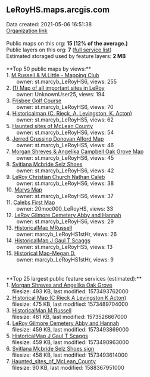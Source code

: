 <h2>LeRoyHS.maps.arcgis.com</h2> Data created: 2021-05-06 16:51:38 <br /><a target='new' href='https://LeRoyHS.maps.arcgis.com'>Organization link</a><br /><br />Public maps on this org: <b>15 (12% of the average.)</b><br />Public layers on this org: <b>7 </b>(<a target='new' href='https://services.arcgis.com/lRMoThvNoW7FE5UK/ArcGIS/rest/services'>full service list</a>)<br />Estimated storaged used by feature layers: <b>2 MB</b><br /><br />**Top 50 public maps by views:**<br />  1. <a target='new' href='https://www.arcgis.com/home/item.html?id=5de913678dd546249ddcd283f29c8d63'>M.Russell & M.Little - Mapping Club</a> <br />  &nbsp;&nbsp;&nbsp;&nbsp; &nbsp;&nbsp;owner: st.marcyb_LeRoyHS6, views: 255<br />  2. <a target='new' href='https://www.arcgis.com/home/item.html?id=5cda28f4e4c9410bb24eb5bf32e8b849'>(1) Map of all important sites in LeRoy</a> <br />  &nbsp;&nbsp;&nbsp;&nbsp; &nbsp;&nbsp;owner: UnknownUser25, views: 194<br />  3. <a target='new' href='https://www.arcgis.com/home/item.html?id=e9c4d07c830949f88520c015e592f15b'>Frisbee Golf Course</a> <br />  &nbsp;&nbsp;&nbsp;&nbsp; &nbsp;&nbsp;owner: st.marcyb_LeRoyHS6, views: 70<br />  4. <a target='new' href='https://www.arcgis.com/home/item.html?id=c88c07f659f14ff095d00db5f24c69d7'>Historicalmap (C. Rieck, A. Levingston, K. Acton)</a> <br />  &nbsp;&nbsp;&nbsp;&nbsp; &nbsp;&nbsp;owner: st.marcyb_LeRoyHS5, views: 62<br />  5. <a target='new' href='https://www.arcgis.com/home/item.html?id=b72efdc9b8224bf0a13327db293bee82'>Haunted sites of McLean County</a> <br />  &nbsp;&nbsp;&nbsp;&nbsp; &nbsp;&nbsp;owner: st.marcyb_LeRoyHS6, views: 54<br />  6. <a target='new' href='https://www.arcgis.com/home/item.html?id=f3557a126d9f40e38da82ebc58baffce'>Jerred Grussing  Donovan Alford  Map</a> <br />  &nbsp;&nbsp;&nbsp;&nbsp; &nbsp;&nbsp;owner: st.marcyb_LeRoyHS5, views: 46<br />  7. <a target='new' href='https://www.arcgis.com/home/item.html?id=1be669da65df48d1a1367e01003a9c50'>Morgan Shreves &amp; Angelika Campbell Oak Grove Map</a> <br />  &nbsp;&nbsp;&nbsp;&nbsp; &nbsp;&nbsp;owner: st.marcyb_LeRoyHS6, views: 45<br />  8. <a target='new' href='https://www.arcgis.com/home/item.html?id=536c2bd9620541e9b51b10b07e8355d3'>Svitlana Mcbride Selz Shoes</a> <br />  &nbsp;&nbsp;&nbsp;&nbsp; &nbsp;&nbsp;owner: st.marcyb_LeRoyHS6, views: 42<br />  9. <a target='new' href='https://www.arcgis.com/home/item.html?id=1e407d235ff14376b0405985e00f2c73'>LeRoy Christian Church Nathan Caleb</a> <br />  &nbsp;&nbsp;&nbsp;&nbsp; &nbsp;&nbsp;owner: st.marcyb_LeRoyHS6, views: 38<br />  10. <a target='new' href='https://www.arcgis.com/home/item.html?id=6bc1b6af68164b89b6bcd51db2f58971'>Marys Map</a> <br />  &nbsp;&nbsp;&nbsp;&nbsp; &nbsp;&nbsp;owner: st.marcyb_LeRoyHS6, views: 37<br />  11. <a target='new' href='https://www.arcgis.com/home/item.html?id=840e908b75944a6ca9e6048ce2399105'>Calebs First Map</a> <br />  &nbsp;&nbsp;&nbsp;&nbsp; &nbsp;&nbsp;owner: 20moc000_LeRoyHS, views: 33<br />  12. <a target='new' href='https://www.arcgis.com/home/item.html?id=c535a7cf9a864d10ab650d4b6b4451a3'>LeRoy Gilmore Cemetery Abby and Hannah</a> <br />  &nbsp;&nbsp;&nbsp;&nbsp; &nbsp;&nbsp;owner: st.marcyb_LeRoyHS6, views: 29<br />  13. <a target='new' href='https://www.arcgis.com/home/item.html?id=3c0167f11d4a467fb41710c98f6762d5'>HistoricalMap MRussell</a> <br />  &nbsp;&nbsp;&nbsp;&nbsp; &nbsp;&nbsp;owner: marcyb_LeRoyHS1stHr, views: 26<br />  14. <a target='new' href='https://www.arcgis.com/home/item.html?id=a5a53226f5e344c1942418e7ef1050dd'>HistoricalMap J Gaul T Scaggs</a> <br />  &nbsp;&nbsp;&nbsp;&nbsp; &nbsp;&nbsp;owner: st.marcyb_LeRoyHS5, views: 13<br />  15. <a target='new' href='https://www.arcgis.com/home/item.html?id=7d6ae40ce21946beac4ad19009f6f144'>Historical Map-Megan D.</a> <br />  &nbsp;&nbsp;&nbsp;&nbsp; &nbsp;&nbsp;owner: marcyb_LeRoyHS1stHr, views: 9<br /><br /><br />**Top 25 largest public feature services (estimated):**<br /> 1. <a target='new' href='https://www.arcgis.com/home/item.html?id=6ccd217ee3ce449fb082d6b96b85a315'>Morgan Shreves and Angelika Oak Grove</a><br /> &nbsp;&nbsp;&nbsp;&nbsp;filesize: 493 KB, last modified: 1573493762000<br /> 2. <a target='new' href='https://www.arcgis.com/home/item.html?id=2abc64a96d134ff3bf8fa153acf6bc1c'>Historical Map (C Rieck A Levingston K Acton)</a><br /> &nbsp;&nbsp;&nbsp;&nbsp;filesize: 475 KB, last modified: 1573489704000<br /> 3. <a target='new' href='https://www.arcgis.com/home/item.html?id=57db0b4274f541a7bcc505c0ddeec0b2'>HistoricalMap M Russell</a><br /> &nbsp;&nbsp;&nbsp;&nbsp;filesize: 461 KB, last modified: 1573526667000<br /> 4. <a target='new' href='https://www.arcgis.com/home/item.html?id=c19c5b0cdb7f4e0d99f5dab4b6cf26d4'>LeRoy Gilmore Cemetery Abby and Hannah</a><br /> &nbsp;&nbsp;&nbsp;&nbsp;filesize: 459 KB, last modified: 1573493869000<br /> 5. <a target='new' href='https://www.arcgis.com/home/item.html?id=3a2ce18e9a2f49848dc771b91b51bf3c'>HistoricalMap J Gaul T Scaggs</a><br /> &nbsp;&nbsp;&nbsp;&nbsp;filesize: 459 KB, last modified: 1573490963000<br /> 6. <a target='new' href='https://www.arcgis.com/home/item.html?id=3dc714d3a6e94eacaf18b87ef963d96c'>Svitlana Mcbride Selz Shoes sign</a><br /> &nbsp;&nbsp;&nbsp;&nbsp;filesize: 458 KB, last modified: 1573493614000<br /> 7. <a target='new' href='https://www.arcgis.com/home/item.html?id=c96cdeabb9f7491dbcaec26e92ea1547'>Haunted_sites_of_McLean_County</a><br /> &nbsp;&nbsp;&nbsp;&nbsp;filesize: 90 KB, last modified: 1588367951000<br />